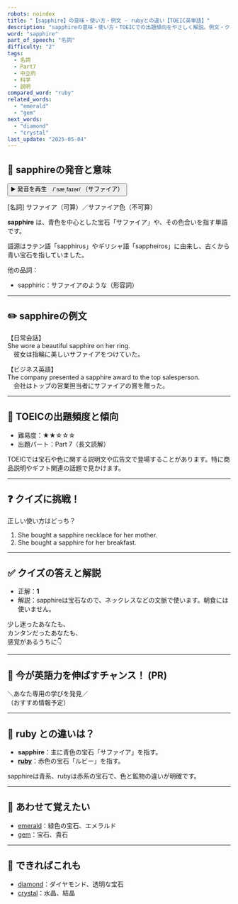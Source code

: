```yaml
---
robots: noindex
title: "【sapphire】の意味・使い方・例文 ― rubyとの違い【TOEIC英単語】"
description: "sapphireの意味・使い方・TOEICでの出題傾向をやさしく解説。例文・クイズ付きでrubyとの違いもわかりやすく学べます。"
word: "sapphire"
part_of_speech: "名詞"
difficulty: "2"
tags:
  - 名詞
  - Part7
  - 中立的
  - 科学
  - 説明
compared_word: "ruby"
related_words:
  - "emerald"
  - "gem"
next_words:
  - "diamond"
  - "crystal"
last_update: "2025-05-04"
---
```


## 🔰 sapphireの発音と意味

<button class="play-audio" onclick="playTTS('sapphire')">
  <span class="play-audio-main">
    ▶️ 発音を再生　/ˈsæˌfaɪər/
  </span>
  <span class="play-audio-sub">
    （サファイア）
  </span>
</button>

[名詞] サファイア（可算）／サファイア色（不可算）

**sapphire** は、青色を中心とした宝石「サファイア」や、その色合いを指す単語です。

語源はラテン語「sapphirus」やギリシャ語「sappheiros」に由来し、古くから青い宝石を指していました。

他の品詞：  
- sapphiric：サファイアのような（形容詞）

---

## ✏️ sapphireの例文

【日常会話】  
She wore a beautiful sapphire on her ring.  
　彼女は指輪に美しいサファイアをつけていた。

【ビジネス英語】  
The company presented a sapphire award to the top salesperson.  
　会社はトップの営業担当者にサファイアの賞を贈った。

---

## 🎯 TOEICの出題頻度と傾向

- 難易度：★★☆☆☆
- 出題パート：Part 7（長文読解）

TOEICでは宝石や色に関する説明文や広告文で登場することがあります。特に商品説明やギフト関連の話題で見かけます。

---

## ❓ クイズに挑戦！

正しい使い方はどっち？

1. She bought a sapphire necklace for her mother.  
2. She bought a sapphire for her breakfast.

---

## ✅ クイズの答えと解説

- 正解：**1**
- 解説：sapphireは宝石なので、ネックレスなどの文脈で使います。朝食には使いません。

少し迷ったあなたも、  
カンタンだったあなたも、  
感覚があるうちに👇️

---

## 🚀 今が英語力を伸ばすチャンス！ (PR)

<div class="info-center">
＼あなた専用の学びを発見／<br>  
（おすすめ情報予定）
</div>

---

## 🤔  ruby との違いは？

- **sapphire**：主に青色の宝石「サファイア」を指す。
- **[ruby](/word/ruby/)**：赤色の宝石「ルビー」を指す。

sapphireは青系、rubyは赤系の宝石で、色と鉱物の違いが明確です。

---

## 🧩 あわせて覚えたい

- [emerald](/word/emerald/)：緑色の宝石、エメラルド
- [gem](/word/gem/)：宝石、貴石

---

## 📖 できればこれも

- [diamond](/word/diamond/)：ダイヤモンド、透明な宝石
- [crystal](/word/crystal/)：水晶、結晶

<!-- cvid: aid25_bid22 -->
